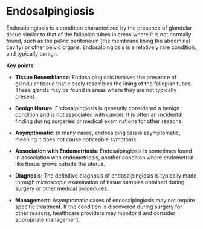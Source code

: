 <!--
source: gpt-3 + jph editing
tags: conditions
-->

# Endosalpingiosis

Endosalpingiosis is a condition characterized by the presence of glandular tissue similar to that of the fallopian tubes in areas where it is not normally found, such as the pelvic peritoneum (the membrane lining the abdominal cavity) or other pelvic organs. Endosalpingiosis is a relatively rare condition, and typically benign.

**Key points**:

* **Tissue Resemblance**: Endosalpingiosis involves the presence of glandular tissue that closely resembles the lining of the fallopian tubes. These glands may be found in areas where they are not typically present.

* **Benign Nature**: Endosalpingiosis is generally considered a benign condition and is not associated with cancer. It is often an incidental finding during surgeries or medical examinations for other reasons.

* **Asymptomatic**: In many cases, endosalpingiosis is asymptomatic, meaning it does not cause noticeable symptoms.

* **Association with Endometriosis**: Endosalpingiosis is sometimes found in association with endometriosis, another condition where endometrial-like tissue grows outside the uterus.

* **Diagnosis**: The definitive diagnosis of endosalpingiosis is typically made through microscopic examination of tissue samples obtained during surgery or other medical procedures.

* **Management**: Asymptomatic cases of endosalpingiosis may not require specific treatment. If the condition is discovered during surgery for other reasons, healthcare providers may monitor it and consider appropriate management.
